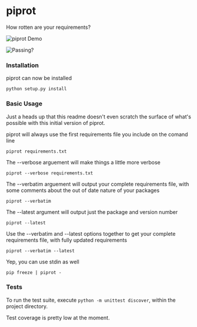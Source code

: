piprot
======

How rotten are your requirements?

![piprot Demo](http://i.imgur.com/kewPaFa.gif)

![Passing?](https://api.travis-ci.org/sesh/piprot.png)

### Installation

piprot can now be installed

    python setup.py install


### Basic Usage

Just a heads up that this readme doesn't even scratch the surface of what's possible with this initial version of piprot.

piprot will always use the first requirements file you include on the comand line

    piprot requirements.txt

The --verbose arguement will make things a little more verbose

    piprot --verbose requirements.txt

The --verbatim arguement will output your complete requirements file, with some comments about the out of date nature of your packages

    piprot --verbatim

The --latest argument will output just the package and version number

    piprot --latest

Use the --verbatim and --latest options together to get your complete requirements file, with fully updated requirements

    piprot --verbatim --latest

Yep, you can use stdin as well

    pip freeze | piprot -


### Tests

To run the test suite, execute `python -m unittest discover`, within the project directory.

Test coverage is pretty low at the moment.
